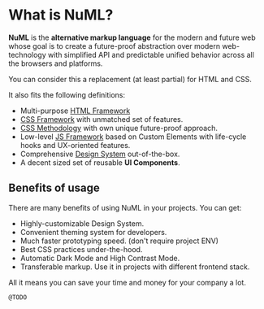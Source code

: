 # What is NuML?

**NuML** is the **alternative markup language** for the modern and future web whose goal is to create a future-proof abstraction over modern web-technology with simplified API and predictable unified behavior across all the browsers and platforms.

You can consider this a replacement (at least partial) for HTML and CSS.

It also fits the following definitions:

* Multi-purpose [HTML Framework](!https://paulbakaus.com/tutorials/css/where-to-start-if-you-want-to-become-a-web-developer/#2_Start_building_your_first_pages_and_sites_with_an_HTML_framework)
* [CSS Framework](!https://en.wikipedia.org/wiki/CSS_framework) with unmatched set of features.
* [CSS Methodology](!https://www.creativebloq.com/features/a-web-designers-guide-to-css-methodologies) with own unique future-proof approach.
* Low-level [JS Framework](/framework/what-is-nude) based on Custom Elements with life-cycle hooks and UX-oriented features.
* Comprehensive [Design System](!https://uxmisfit.com/2019/03/26/what-is-a-design-system-everything-you-need-to-know/) out-of-the-box.
* A decent sized set of reusable **UI Components**.

## Benefits of usage

There are many benefits of using NuML in your projects. You can get:

* Highly-customizable Design System.
* Convenient theming system for developers.
* Much faster prototyping speed. (don't require project ENV)
* Best CSS practices under-the-hood.
* Automatic Dark Mode and High Contrast Mode.
* Transferable markup. Use it in projects with different frontend stack.

All it means you can save your time and money for your company a lot.

`@TODO`
